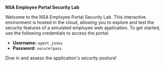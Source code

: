 **NSA Employee Portal Security Lab**

Welcome to the NSA Employee Portal Security Lab. This interactive environment is hosted in the cloud, allowing you to explore and test the security features of a simulated employee web application. To get started, use the following credentials to access the portal:

- **Username:** `agent_jones`
- **Password:** `secure*pass`

Dive in and assess the application's security posture!
